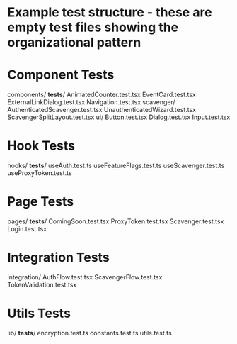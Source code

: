 # Example test structure - these are empty test files showing the organizational pattern

# Component Tests

components/
**tests**/
AnimatedCounter.test.tsx
EventCard.test.tsx
ExternalLinkDialog.test.tsx
Navigation.test.tsx
scavenger/
AuthenticatedScavenger.test.tsx
UnauthenticatedWizard.test.tsx
ScavengerSplitLayout.test.tsx
ui/
Button.test.tsx
Dialog.test.tsx
Input.test.tsx

# Hook Tests

hooks/
**tests**/
useAuth.test.ts
useFeatureFlags.test.ts
useScavenger.test.ts
useProxyToken.test.ts

# Page Tests

pages/
**tests**/
ComingSoon.test.tsx
ProxyToken.test.tsx
Scavenger.test.tsx
Login.test.tsx

# Integration Tests

integration/
AuthFlow.test.tsx
ScavengerFlow.test.tsx
TokenValidation.test.tsx

# Utils Tests

lib/
**tests**/
encryption.test.ts
constants.test.ts
utils.test.ts
